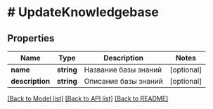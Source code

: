 # # UpdateKnowledgebase

## Properties

Name | Type | Description | Notes
------------ | ------------- | ------------- | -------------
**name** | **string** | Название базы знаний | [optional]
**description** | **string** | Описание базы знаний | [optional]

[[Back to Model list]](../../README.md#models) [[Back to API list]](../../README.md#endpoints) [[Back to README]](../../README.md)
